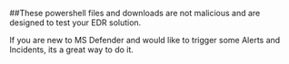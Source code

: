 ##These powershell files and downloads are not malicious and are designed to test your EDR solution.

If you are new to MS Defender and would like to trigger some Alerts and Incidents, its a great way to do it.